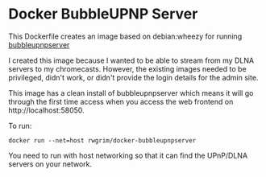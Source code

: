 Docker BubbleUPNP Server
========================

This Dockerfile creates an image based on debian:wheezy for running
[bubbleupnpserver](http://www.bubblesoftapps.com/bubbleupnpserver/)

I created this image because I wanted to be able to stream from my DLNA servers
to my chromecasts.  However, the existing images needed to be privileged,
didn't work, or didn't provide the login details for the admin site.

This image has a clean install of bubbleupnpserver which means it will go
through the first time access when you access the web frontend on
http://localhost:58050.

To run:

    docker run --net=host rwgrim/docker-bubbleupnpserver

You need to run with host networking so that it can find the UPnP/DLNA servers
on your network.

